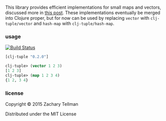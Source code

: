 This library provides efficient implementations for small maps and vectors, discussed more in [this post](http://blog.factual.com/using-clojure-to-generate-java-to-reimplement-clojure).  These implementations eventually be merged into Clojure proper, but for now can be used by replacing `vector` with `clj-tuple/vector` and `hash-map` with `clj-tuple/hash-map`.

### usage

[![Build Status](https://travis-ci.org/ztellman/clj-tuple.png?branch=master)](https://travis-ci.org/ztellman/clj-tuple)

```clj
[clj-tuple "0.2.0"]
```

```clj
clj-tuple> (vector 1 2 3)
[1 2 3]
clj-tuple> (map 1 2 3 4)
{1 2, 3 4}
```

### license

Copyright © 2015 Zachary Tellman

Distributed under the MIT License
